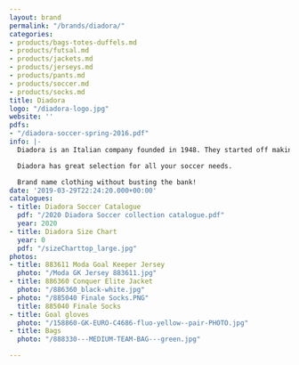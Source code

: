 ```yaml
---
layout: brand
permalink: "/brands/diadora/"
categories:
- products/bags-totes-duffels.md
- products/futsal.md
- products/jackets.md
- products/jerseys.md
- products/pants.md
- products/soccer.md
- products/socks.md
title: Diadora
logo: "/diadora-logo.jpg"
website: ''
pdfs:
- "/diadora-soccer-spring-2016.pdf"
info: |-
  Diadora is an Italian company founded in 1948. They started off making mountain boots and have made a big name in the soccer industry.

  Diadora has great selection for all your soccer needs.

  Brand name clothing without busting the bank!
date: '2019-03-29T22:24:20.000+00:00'
catalogues:
- title: Diadora Soccer Catalogue
  pdf: "/2020 Diadora Soccer collection catalogue.pdf"
  year: 2020
- title: Diadora Size Chart
  year: 0
  pdf: "/sizeCharttop_large.jpg"
photos:
- title: 883611 Moda Goal Keeper Jersey
  photo: "/Moda GK Jersey 883611.jpg"
- title: 886360 Conquer Elite Jacket
  photo: "/886360_black-white.jpg"
- photo: "/885040 Finale Socks.PNG"
  title: 885040 Finale Socks
- title: Goal gloves
  photo: "/158860-GK-EURO-C4686-fluo-yellow--pair-PHOTO.jpg"
- title: Bags
  photo: "/888330---MEDIUM-TEAM-BAG---green.jpg"

---
```

